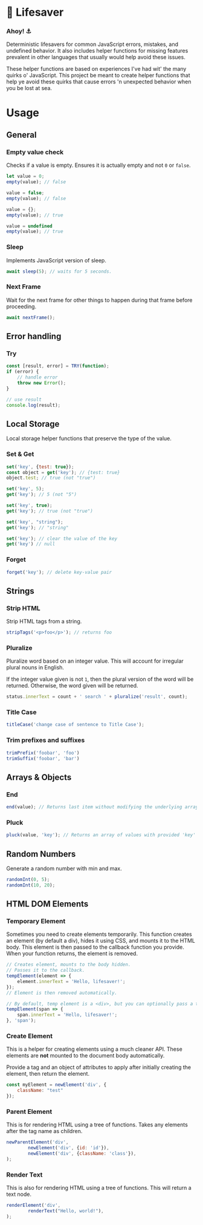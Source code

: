 # 🛟 Lifesaver

### Ahoy! ⚓️

Deterministic lifesavers for common JavaScript errors, mistakes, and undefined behavior. It also includes helper
functions for missing features prevalent in other languages that usually would help avoid these issues.

These helper functions are based on experiences I've had wit' the many quirks o' JavaScript. This project be meant to
create helper functions that help ye avoid these quirks that cause errors 'n unexpected behavior when you be lost at
sea.

# Usage

## General

### Empty value check

Checks if a value is empty. Ensures it is actually empty and not `0` or `false`.

```javascript
let value = 0;
empty(value); // false

value = false;
empty(value); // false

value = {};
empty(value); // true

value = undefined
empty(value); // true
```

### Sleep

Implements JavaScript version of sleep.

```javascript
await sleep(5); // waits for 5 seconds.
```

### Next Frame

Wait for the next frame for other things to happen during that frame before proceeding.

```javascript
await nextFrame();
```

## Error handling

### Try

```javascript
const [result, error] = TRY(function);
if (error) {
    // handle error
    throw new Error();
}

// use result
console.log(result);
```

## Local Storage

Local storage helper functions that preserve the type of the value.

### Set & Get

```javascript
set('key', {test: true});
const object = get('key'); // {test: true}
object.test; // true (not "true")

set('key', 5);
get('key'); // 5 (not "5")

set('key', true);
get('key'); // true (not "true")

set('key', "string");
get('key'); // "string"

set('key'); // clear the value of the key
get('key') // null
```

### Forget

```javascript
forget('key'); // delete key-value pair
```

## Strings

### Strip HTML

Strip HTML tags from a string.

```javascript
stripTags('<p>foo</p>'); // returns foo
```

### Pluralize

Pluralize word based on an integer value. This will account for irregular plural nouns in English.

If the integer value given is not `1`, then the plural version of the word will be returned. Otherwise, the word given
will be returned.

```javascript
status.innerText = count + ' search ' + pluralize('result', count);
```

### Title Case

```javascript
titleCase('change case of sentence to Title Case');
````

### Trim prefixes and suffixes

```javascript
trimPrefix('foobar', 'foo')
trimSuffix('foobar', 'bar')
````

## Arrays & Objects

### End

```javascript
end(value); // Returns last item without modifying the underlying array.
```

### Pluck

```javascript
pluck(value, 'key'); // Returns an array of values with provided 'key' from `value`.
```

## Random Numbers

Generate a random number with min and max.

```javascript
randomInt(0, 5);
randomInt(10, 20);
```

## HTML DOM Elements

### Temporary Element

Sometimes you need to create elements temporarily. This function creates an element (by default a div), hides it using
CSS, and mounts it to the HTML body. This element is
then passed to the callback function you provide. When your function returns, the element is removed.

```javascript
// Creates element, mounts to the body hidden.
// Passes it to the callback.
tempElement(element => {
    element.innerText = 'Hello, lifesaver!';
});
// Element is then removed automatically.

// By default, temp element is a <div>, but you can optionally pass a tagname.
tempElement(span => {
    span.innerText = 'Hello, lifesaver!';
}, 'span');
```

### Create Element

This is a helper for creating elements using a much cleaner API. These elements are **not** mounted to the document body
automatically.

Provide a tag and an object of attributes to apply after initially creating the element, then return the element.

```javascript
const myElement = newElement('div', {
    className: "test"
});
```

### Parent Element

This is for rendering HTML using a tree of functions. Takes any elements after the tag name as children.

```javascript
newParentElement('div',
        newElement('div', {id: 'id'}),
        newElement('div', {className: 'class'}),
);
```

### Render Text

This is also for rendering HTML using a tree of functions. This will return a text node.

```javascript
renderElement('div',
        renderText("Hello, world!"),
);
```
